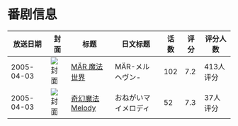 # 番剧信息

|放送日期|封面|标题|日文标题|话数|评分|评分人数|
|---|---|---|---|---|---|---|
|2005-04-03|![封面](https://lain.bgm.tv/pic/cover/c/c4/ed/9397_HylOO.jpg)|[MÄR 魔法世界](https://bangumi.tv/subject/9397)|MÄR-メルヘヴン-|102|7.2|413人评分|
|2005-04-03|![封面](https://lain.bgm.tv/pic/cover/c/37/39/104529_7R7KN.jpg)|[奇幻魔法Melody](https://bangumi.tv/subject/104529)|おねがいマイメロディ|52|7.3|37人评分|
